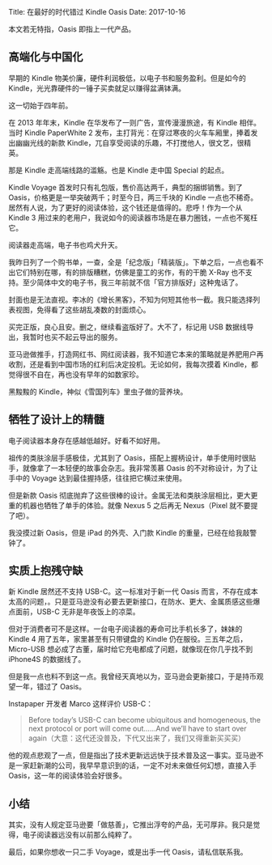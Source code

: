 Title: 在最好的时代错过 Kindle Oasis
Date: 2017-10-16

本文若无特指，Oasis 即指上一代产品。

## 高端化与中国化

早期的 Kindle 物美价廉，硬件利润极低，以电子书和服务盈利。但是如今的 Kindle，光光靠硬件的一锤子买卖就足以赚得盆满钵满。

这一切始于四年前。

在 2013 年年末，Kindle 在华发布了一则广告，宣传漫漫旅途，有 Kindle 相伴。当时 Kindle PaperWhite 2 发布，主打背光：在穿过寒夜的火车车厢里，捧着发出幽幽光线的新款 Kindle，兀自享受阅读的乐趣，不打搅他人，很文艺，很精英。

那是 Kindle 走高端线路的滥觞。也是 Kindle 走中国 Special 的起点。

Kindle Voyage 首发时只有礼包版，售价高达两千，典型的捆绑销售。到了 Oasis，价格更是一举突破两千；时至今日，两三千块的 Kindle 一点也不稀奇。居然有人说，为了更好的阅读体验，这个钱还是值得的。悲呼！作为一个从 Kindle 3 用过来的老用户，我说如今的阅读器市场是在暴力圈钱，一点也不冤枉它。

阅读器走高端，电子书也鸡犬升天。

我昨日列了一个购书单，一查，全是「纪念版」「精装版」。下单之后，一点也看不出它们特别在哪，有的排版糟糕，仿佛是童工的劣作，有的干脆 X-Ray 也不支持。至少简体中文的电子书，我三年前就不信「官方排版好」这种鬼话了。

封面也是无法直视。李冰的《增长黑客》，不知为何短其他书一截。我只能选择列表视图，免得看了这些胡乱凑数的封面烦心。

买完正版，良心且安。删之，继续看盗版好了。大不了，标记用 USB 数据线导出，我暂时也买不起云导出的服务。

亚马逊做推手，打造网红书、网红阅读器，我不知道它本来的策略就是养肥用户再收割，还是看到中国市场的红利后决定投机。无论如何，我每次摸着 Kindle，都觉得很不自在，再也没有早年的如数家珍。

黑黢黢的 Kindle，神似《雪国列车》里虫子做的营养块。

## 牺牲了设计上的精髓

电子阅读器本身存在感越低越好。好看不如好用。

祖传的类肤涂层手感极佳，尤其到了 Oasis，搭配上握柄设计，单手使用时很贴手，就像拿了一本轻便的故事会杂志。我非常羡慕 Oasis 的不对称设计，为了让手中的 Voyage 达到最佳握持感，往往把它横过来使用。

但是新款 Oasis 彻底抛弃了这些很棒的设计。金属无法和类肤涂层相比，更大更重的机器也牺牲了单手的体验。就像 Nexus 5 之后再无 Nexus（Pixel 就不要提了吧）。

我没摸过新 Oasis，但是 iPad 的外壳、入门款 Kindle 的重量，已经在给我敲警钟了。

## 实质上抱残守缺

新 Kindle 居然还不支持 USB-C。这一标准对于新一代 Oasis 而言，不存在成本太高的问题，。只是亚马逊没有必要去更新接口，在防水、更大、金属质感这些爆点面前，USB-C 无非是年夜饭上的凉菜。

但对于消费者可不是这样。一台电子阅读器的寿命可比手机长多了，妹妹的 Kindle 4 用了五年，家里甚至有只带键盘的 Kindle 仍在服役。三五年之后，Micro-USB 想必成了古董，届时给它充电都成了问题，就像现在你几乎找不到 iPhone4S 的数据线了。

但是我一点也料不到这一点。我曾经天真地以为，亚马逊会更新接口，于是持币观望一年，错过了 Oasis。

Instapaper 开发者 Marco 这样评价 USB-C：

> Before today’s USB-C can become ubiquitous and homogeneous, the next protocol or port will come out……And we’ll have to start over again（大意：这代还没普及，下代又出来了，我们又得重新买买买）

他的观点悲观了一点，但是指出了技术更新远远快于技术普及这一事实。亚马逊不是一家赶新潮的公司，我早早意识到的话，一定不对未来做任何幻想，直接入手 Oasis，这一年的阅读体验会好很多。

## 小结

其实，没有人规定亚马逊要「做慈善」，它推出浮夸的产品，无可厚非。我只是觉得，电子阅读器远没有以前那么纯粹了。

最后，如果你想收一只二手 Voyage，或是出手一代 Oasis，请私信联系我。